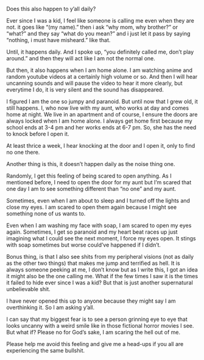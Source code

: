 Does this also happen to y’all daily?

Ever since I was a kid, I feel like someone is calling me even when they are not. it goes like “(my name).” then i ask “why mom, why brother?” or “what?” and they say “what do you mean?” and i just let it pass by saying “nothing, i must have misheard.” like that.

Until, it happens daily. And I spoke up, “you definitely called me, don’t play around.” and then they will act like I am not the normal one.

But then, it also happens when I am home alone. I am watching anime and random youtube videos at a certainly high volume or so. And then I will hear uncanning sounds and will pause the video to hear it more clearly, but everytime I do, it is very silent and the sound has disappeared.

I figured I am the one so jumpy and paranoid. But until now that I grew old, it still happens. I, who now live with my aunt, who works at day and comes home at night. We live in an apartment and of course, I ensure the doors are always locked when I am home alone. I always get home first because my school ends at 3-4 pm and her works ends at 6-7 pm. So, she has the need to knock before I open it.

At least thrice a week, I hear knocking at the door and I open it, only to find no one there.

Another thing is this, it doesn’t happen daily as the noise thing one.

Randomly, I get this feeling of being scared to open anything. As I mentioned before, I need to open the door for my aunt but I’m scared that one day I am to see something different than “no one” and my aunt.

Sometimes, even when I am about to sleep and I turned off the lights and close my eyes. I am scared to open them again because I might see something none of us wants to.

Even when I am washing my face with soap, I am scared to open my eyes again. Sometimes, I get so paranoid and my heart beat races up just imagining what I could see the next moment, I force my eyes open. It stings with soap sometimes but worse could’ve happened if I didn’t.

Bonus thing, is that I also see shits from my peripheral visions (not as daily as the other two things) that makes me jump and terrified as hell. It is always someone peeking at me, I don’t know but as I write this, I got an idea it might also be the one calling me. What if the few times I saw it is the times it failed to hide ever since I was a kid? But that is just another supernatural unbelievable shit. 

I have never opened this up to anyone because they might say I am overthinking it. So I am asking y’all.

I can say that my biggest fear is to see a person grinning eye to eye that looks uncanny with a weird smile like in those fictional horror movies I see. But what if? Please no for God’s sake, I am scaring the hell out of me. 

Please help me avoid this feeling and give me a head-ups if you all are experiencing the same bullshit. 
